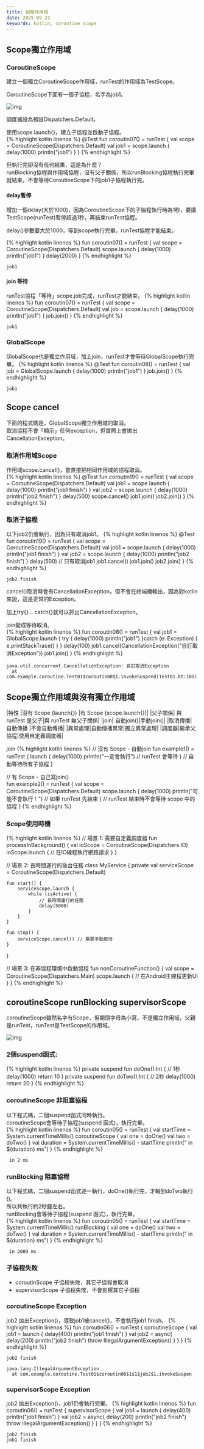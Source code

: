 ```yaml
---
title: 協程作用域
date: 2025-09-22
keywords: kotlin, coroutine scope
---
```

## Scope獨立作用域
### CoroutineScope
建立一個獨立CoroutineScope作用域，runTest的作用域為TestScope。<br>

CoroutineScope下面有一個子協程，名字為job1。<br>

![img]({{site.imgurl}}/kotlin/scope_extend1.png)<br>

調度器設為預設Dispatchers.Default。<br>

使用<span class="markline">scope.</span>launch{}，建立子協程並啟動子協程。<br>
{% highlight kotlin linenos %}
@Test
fun coroutin07() = runTest {
  val scope = CoroutineScope(Dispatchers.Default)
  val job1 = scope.launch {
    delay(1000)
    println("job1")
  }
}
{% endhighlight %}

但執行完卻沒有任何結果，這是為什麼？<br>
runBlocking協程與作用域協程，沒有父子關係，所以runBlocking協程執行完畢就結束，<span class="markline">不會等待</span>CoroutineScope下的job1子協程執行完。<br>

#### delay暫停
增加一個delay(大於1000)，因為CoroutineScope下的子協程執行時為1秒，要讓TestScope(runTest)暫停超過1秒，再結束runTest協程。<br>

delay()參數要大於1000，等到scope執行完畢，runTest協程才能結束。<br>

{% highlight kotlin linenos %}
  fun coroutin07() = runTest {
    val scope = CoroutineScope(Dispatchers.Default)
    scope.launch {
      delay(1000)
      println("job1")
    }
    delay(2000)
  }
{% endhighlight %}
```
job1
```

#### join 等待
runTest協程「等待」scope.job完成，runTest才能結束。
{% highlight kotlin linenos %}
fun coroutin07() = runTest {
  val scope = CoroutineScope(Dispatchers.Default)
  val job = scope.launch {
    delay(1000)
    println("job1")
  }
  job.join()
}
{% endhighlight %}
```
job1
```

### GlobalScope
GlobalScope也是獨立作用域，加上join，runTest才會等待GlobalScope執行完畢。
{% highlight kotlin linenos %}
  @Test
  fun coroutin08() = runTest {
    val job = GlobalScope.launch {
      delay(1000)
      println("job1")
    }
    job.join()
  }
{% endhighlight %}
```
job1
```

## Scope cancel
下面的程式碼是，GlobalScope獨立作用域的取消。<br>
取消協程不會「顯示」任何exception，但實際上會拋出CancellationException。<br>

### 取消作用域Scope
作用域scope.cancel()，會直接把相同作用域的協程取消。<br>
{% highlight kotlin linenos %}
@Test
fun coroutin19() = runTest {
  val scope = CoroutineScope(Dispatchers.Default)
  val job1 = scope.launch {
    delay(1000)
    println("job1 finish")
  }
  val job2 = scope.launch {
    delay(1000)
    println("job2 finish")
  }
  delay(500)
  scope.cancel()
  job1.join()
  job2.join()
}
{% endhighlight %}

### 取消子協程
以下job2仍會執行，因為只有取消job1。
{% highlight kotlin linenos %}
@Test
fun coroutin19() = runTest {
  val scope = CoroutineScope(Dispatchers.Default)
  val job1 = scope.launch {
    delay(1000)
    println("job1 finish")
  }
  val job2 = scope.launch {
    delay(1000)
    println("job2 finish")
  }
  delay(500)
  // 只有取消job1
  job1.cancel()
  job1.join()
  job2.join()
}
{% endhighlight %}
```
job2 finish
```

cancel()取消時會有CancellationException，但不會在終端機輸出，因為對kotlin來說，這是正常的Exception。<br>

加上try{}... catch{}就可以抓出CancellationException。<br>

join變成<span class="markline">等待取消</span>。<br>
{% highlight kotlin linenos %}
  fun coroutin08() = runTest {
    val job1 = GlobalScope.launch {
      try {
        delay(1000)
        println("job1")
      }catch (e: Exception) {
        e.printStackTrace()
      }
    }
    delay(100)
    job1.cancel(CancellationException("自訂取消Exception"))
    job1.join()
  }
{% endhighlight %}
```
java.util.concurrent.CancellationException: 自訂取消Exception
  at com.example.coroutine.Test01$coroutin08$1.invokeSuspend(Test01.kt:105)
```

## Scope獨立作用域與沒有獨立作用域

|特性 |沒有 Scope (launch{}) |有 Scope (scope.launch{})|
|父子關係| 與 runTest 是父子|與 runTest 無父子關係|
|join| 自動join()|手動join()|
|取消傳播| 自動傳播 |不會自動傳播|
|異常處理|自動傳播異常|獨立異常處理|
|調度器|繼承父協程|使用自定義調度器|

join
{% highlight kotlin linenos %}
// 沒有 Scope - 自動join
fun example1() = runTest {
    launch {
        delay(1000)
        println("一定會執行") // runTest 會等待
    }
    // 自動等待所有子協程
}

// 有 Scope - 自己寫join()  
fun example2() = runTest {
    val scope = CoroutineScope(Dispatchers.Default)
    scope.launch {
        delay(1000)
        println("可能不會執行！") // 如果 runTest 先結束
    }
    // runTest 結束時不會等待 scope 中的協程
}
{% endhighlight %}

### Scope使用時機
{% highlight kotlin linenos %}
// 場景 1: 需要自定義調度器
fun processInBackground() {
    val ioScope = CoroutineScope(Dispatchers.IO)
    ioScope.launch {
        // 在IO線程執行網路請求
    }
}

// 場景 2: 長時間運行的後台任務
class MyService {
    private val serviceScope = CoroutineScope(Dispatchers.Default)
    
    fun start() {
        serviceScope.launch {
            while (isActive) {
                // 長時間運行的任務
                delay(5000)
            }
        }
    }
    
    fun stop() {
        serviceScope.cancel() // 需要手動取消
    }
}

// 場景 3: 在非協程環境中啟動協程
fun nonCoroutineFunction() {
    val scope = CoroutineScope(Dispatchers.Main)
    scope.launch {
        // 在Android主線程更新UI
    }
}
{% endhighlight %}

## coroutineScope runBlocking supervisorScope
coroutineScope雖然名字有Scope，但開頭字母為小寫，不是獨立作用域，父親是runTest，runTest是TestScope的作用域。<br>

![img]({{site.imgurl}}/kotlin/scope_extend2.png)<br>

### 2個suspend函式:
{% highlight kotlin linenos %}
  private suspend fun doOne():Int {
    // 1秒
    delay(1000)
    return 10
  }
  private suspend fun doTwo():Int {
    // 2秒
    delay(1000)
    return 20
  }
{% endhighlight %}

### coroutineScope 非阻塞協程
以下程式碼，二個suspend函式同時執行。<br>
coroutineScope會等待子協程(suspend 函式)，執行完畢。<br>
{% highlight kotlin linenos %}
  fun coroutin05() = runTest {
    val startTime = System.currentTimeMillis()
    coroutineScope {
        val one = doOne()
        val two = doTwo()
    }
    val duration = System.currentTimeMillis() - startTime
    println(" in ${duration} ms")
  }
{% endhighlight %}
```
 in 2 ms
```
### runBlocking 阻塞協程
以下程式碼，二個suspend函式逐一執行，doOne()執行完，才輪到doTwo執行()。<br>
所以共執行約2秒鐘左右。<br>
runBlocking會等待子協程(suspend 函式)，執行完畢。<br>
{% highlight kotlin linenos %}
  fun coroutin05() = runTest {
    val startTime = System.currentTimeMillis()
    runBlocking {
        val one = doOne()
        val two = doTwo()
    }
    val duration = System.currentTimeMillis() - startTime
    println(" in ${duration} ms")
  }
{% endhighlight %}
```
 in 2009 ms
```

### 子協程失敗
- coroutinScope 子協程失敗，其它子協程會取消
- supervisorScope 子協程失敗，不會影嚮其它子協程

### coroutineScope Exception
job2 拋出Exception()，導致job1被cancel()，不會執行job1 finish。
{% highlight kotlin linenos %}
  fun coroutin06() = runTest {
    coroutineScope {
      val job1 = launch {
        delay(400)
        println("job1 finish")
      }
      val job2 = async{
        delay(200)
        println("job2 finish")
        throw IllegalArgumentException()
      }
    }
  }
{% endhighlight %}
```
job2 finish

java.lang.IllegalArgumentException
  at com.example.coroutine.Test01$coroutin06$1$1$job2$1.invokeSuspen
```
### supervisorScope Exception
job2 拋出Exception()，job1仍會執行完畢。
{% highlight kotlin linenos %}
  fun coroutin06() = runTest {
    supervisorScope {
      val job1 = launch {
        delay(400)
        println("job1 finish")
      }
      val job2 = async{
        delay(200)
        println("job2 finish")
        throw IllegalArgumentException()
      }
    }
  }
{% endhighlight %}
```
job2 finish
job1 finish
```

